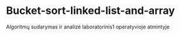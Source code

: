 # Bucket-sort-linked-list-and-array
Algoritmų sudarymas ir analizė laboratorinis1 operatyvioje atmintyje
